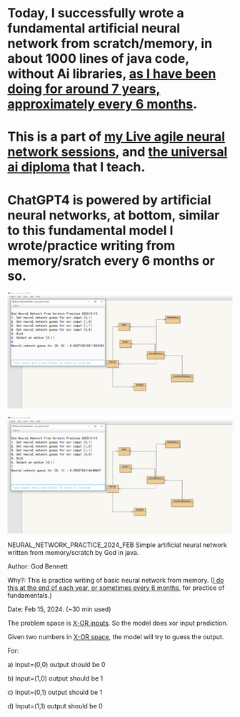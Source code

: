 # Today, I successfully wrote a fundamental artificial neural network from scratch/memory, in about 1000 lines of java code, without Ai libraries, [as I have been doing for around 7 years, approximately every 6 months](https://github.com/JordanMicahBennett/NEURAL_NETWORK_PRACTICE).
# This is a part of [my Live agile neural network sessions](https://github.com/JordanMicahBennett/Live-Agile-Artificial-Neural-Network-Programming-Sessions/blob/main/README.md), and [the universal ai diploma](https://www.amazon.in/Spread-your-brains-out-Practitioning-ebook/dp/B0CNYBK3S3) that I teach.
# ChatGPT4 is powered by artificial neural networks, at bottom, similar to this fundamental model I wrote/practice writing from memory/sratch every 6 months or so.


![Alt text](https://github.com/g0dEngineer/NEURAL_NETWORK_NIGHT_PRACTICE_FEB_2024/blob/main/source_code/screenshot_neural_net_result_0_0.png "default page")
  
![Alt text](https://github.com/g0dEngineer//NEURAL_NETWORK_NIGHT_PRACTICE_FEB_2024/blob/main/source_code/screenshot_neural_net_result_0_1.png "default page")
  
  
NEURAL_NETWORK_PRACTICE_2024_FEB
Simple artificial neural network written from memory/scratch by God in java.

  Author: God Bennett
  
  Why?: This is practice writing of basic neural network from memory. ([I do this at the end of each year, or sometimes every 6 months](https://github.com/JordanMicahBennett/NEURAL_NETWORK_PRACTICE), for practice of fundamentals.)
  
  Date: Feb 15, 2024. (~30 min used)
  
  The problem space is [X-OR inputs](https://en.wikipedia.org/wiki/XOR_gate). So the model does xor input prediction.
  
  Given two numbers in [X-OR space](https://en.wikipedia.org/wiki/XOR_gate), the model will try to guess the output.
  
  For:
  
  a) Input=(0,0) output should be 0
  
  b) Input=(1,0) output should be 1
  
  c) Input=(0,1) output should be 1
  
  d) Input=(1,1) output should be 0
  


 

